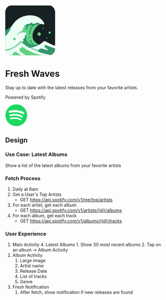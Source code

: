 ![](img/wave_icon_rounded.png)

# Fresh Waves

Stay up to date with the latest releases from your favorite artists.

Powered by Spotify

![](img/spotify.png)

## Design

### Use Case: Latest Albums

Show a list of the latest albums from your favorite artists

### Fetch Process

1. Daily at 6am
2. Get a User's Top Artists
    - GET https://api.spotify.com/v1/me/top/artists
3. For each artist, get each album
    - GET https://api.spotify.com/v1/artists/{id}/albums
4. For each album, get each track
    - GET https://api.spotify.com/v1/albums/{id}/tracks

### User Experience

1. Main Activity
    4. Latest Albums
        1. Show 30 most recent albums
        2. Tap on an album -> Album Activity
2. Album Activity
    1. Large image
    2. Artist name
    3. Release Date
    4. List of tracks
    5. Genre
3. Fresh Notification
    1. After fetch, show notification if new releases are found
